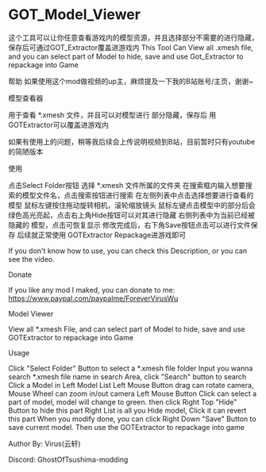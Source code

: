 # GOT_Model_Viewer
这个工具可以让你任意查看游戏内的模型资源，并且选择部分不需要的进行隐藏，保存后可通过GOT_Extractor覆盖进游戏内
This Tool Can View all .xmesh file, and you can select part of Model to hide, save and use Got_Extractor to repackage into Game

帮助
如果使用这个mod做视频的up主，麻烦提及一下我的B站账号/主页，谢谢~

模型查看器

用于查看 *.xmesh 文件，并且可以对模型进行 部分隐藏，保存后 用GOTExtractor可以覆盖进游戏内

如果有使用上的问题，稍等我后续会上传说明视频到B站，目前暂时只有youtube的简陋版本

使用

点击Select Folder按钮 选择 *.xmesh 文件所属的文件夹
在搜索框内输入想要搜索的模型文件名，点击搜索按钮进行搜索
在左侧列表中点击选择想要进行查看的模型
鼠标左键按住拖动旋转相机，滚轮缩放镜头
鼠标左键点击模型中的部分后会绿色高光亮起，点击右上角Hide按钮可以对其进行隐藏
右侧列表中为当前已经被隐藏的 模型，点击可恢复显示
修改完成后，右下角Save按钮点击可以进行文件保存
后续就正常使用 GOTExtractor Repackage进游戏即可

If you don't know how to use, you can check this Description, or you can see the video.

Donate

If you like any mod I maked, you can donate to me:
https://www.paypal.com/paypalme/ForeverVirusWu

Model Viewer

View all *.xmesh File, and can select part of Model to hide, save and use GOTExtractor to repackage into Game

Usage

Click "Select Folder" Button to select a *.xmesh file folder
Input you wanna search *.xmesh file name in search Area, click "Search" button to search
Click a Model in Left Model List
Left Mouse Button drag can rotate camera, Mouse Wheel can zoom in/out camera
Left Mouse Button Click can select a part of model, model will change to green.  then click Right Top "Hide" Button to hide this part
Right List is all you Hide model, Click it can revert this part
When you modify done, you can click Right Down "Save" Button to save current model.
Then use the GOTExtractor to repackage into game

Author By: Virus(云轩)

Discord: GhostOfTsushima-modding
